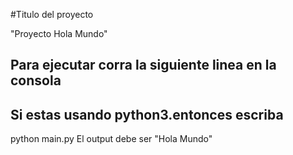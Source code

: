 #Titulo del proyecto

"Proyecto Hola Mundo"

## Para ejecutar corra la siguiente linea en la consola

## Si estas usando python3.entonces escriba
python main.py
El output debe ser "Hola Mundo"
